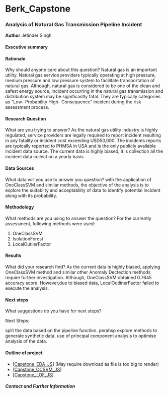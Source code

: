 # Berk_Capstone
### Analysis of Natural Gas Transmission Pipeline Incident 

**Author**
Jetinder Singh

#### Executive summary

#### Rationale
Why should anyone care about this question?
Natural gas is an important utility. Natural gas service providers typically operating at high pressure, medium pressure and low pressure system to facilitate transportation of natural gas. Although, natural gas is considered to be one of the clean and safest energy source, incident occurring in the natural gas transmission and distribution system may be significantly fatal. They are typically categories as “Low- Probability High- Consequence” incident during the risk assessment process.


#### Research Question
What are you trying to answer?
As the natural gas utility industry is highly regulated, service providers are legally required to report incident resulting in any fatality or incident cost exceeding USD50,000. The incidents reports are typically reported to PHMSA in USA and is the only publicly available incident data source.
The current data is highly biased, it is collection all the incident data collect on a yearly basis

#### Data Sources
What data will you use to answer you question?
with the application of OneClassSVM and similar methods, the objective of the analysis is to explore the suitabilty and acceptability of data to identify potential incident along with its probability. 

#### Methodology
What methods are you using to answer the question?
For the currently assessment, following methods were used: 
1. OneClassSVM
2. IsolationForest
3. LocalOutlierFactor

#### Results
What did your research find?
As the current data is highly biased, applying OneClassSVM method and similar other Anomaly Dectection methods require further investigation.
Although, OneClassSVM obtained 0.7645 accuracy score. However,due to biased data, LocalOutlinerFactor failed to execute the analysis. 

#### Next steps
What suggestions do you have for next steps?

Next Steps: 

split the data based on the pipeline function.
perahsp explore methods to generate synthetic data.
use of principal component analysis to optimise analysis of the data. 

#### Outline of project

- [[Capstone_EDA_JS](https://github.com/J51ngh/Berk_Capstone/blob/main/Capstone_EDA_JS.ipynb)] (May require download as file is too big to render)
- [[Capstone_OCSVM_JS](https://github.com/J51ngh/Berk_Capstone/blob/main/Capstone_OCSVM_JS.ipynb)] 
- [[Capstone_LOF_JS](https://github.com/J51ngh/Berk_Capstone/blob/main/Capstone_LOF_JS.ipynb)]


##### Contact and Further Information
